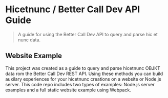 # Hicetnunc / Better Call Dev API Guide
> A guide for using the Better Call Dev API to query and parse hic et nunc data.

## Website Example
This project was created as a guide to query and parse hicetnunc OBJKT data rom the Better Call Dev REST API. Using these methods you can build auxilary experiences for your hicetnunc creations on a website or Node.js server. This code repo includes two types of examples: Node.js server examples and a full static website example using Webpack.
